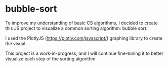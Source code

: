 # bubble-sort

To improve my understanding of basic CS algorithms, I decided to create this JS project to visualize a common sorting algorithm: bubble sort.

I used the PlotlyJS (https://plotly.com/javascript/) graphing library to create the visual. 

This project is a work-in-progress, and I will continue fine-tuning it to better visualize each step of the sorting algorithm.
